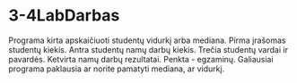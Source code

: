 # 3-4LabDarbas
Programa kirta apskaičiuoti studentų vidurkį arba mediana.
Pirma įrašomas studentų kiekis.
Antra studentų namų darbų kiekis.
Trečia studentų vardai ir pavardės.
Ketvirta namų darbų rezultatai.
Penkta - egzaminų.
Galiausiai programa paklausia ar norite pamatyti mediana, ar vidurkį.
